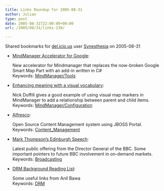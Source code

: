 ```yaml
---
title: Links Roundup for 2005-08-31
author: Julian
type: post
date: 2005-08-31T22:00:00+00:00
url: /2005/08/31/links-238/

---
```

Shared bookmarks for [del.icio.us][1] user  [Synesthesia][2] on 2005-08-31

  * [MindManager Accelerator for Google][3]:
  
    New accelerator for Mindmanager that replaces the now-broken Google Smart Map Part with an add-in written in C#   
    Keywords: [MindManager/Tools][4]
  * [Enhancing meaning with a visual vocabulary][5]:
  
    Nick Duffill gives a good example of using visual map markers in MindManager to add a relationship between parent and child items.   
    Keywords: [MindManager/Configuration][6]
  * [Alfresco][7]:
  
    Open Source Content Management system using JBOSS Portal.   
    Keywords: [Content_Management][8]
  * [Mark Thompson&#8217;s Edinburgh Speech][9]:
  
    Latest public offering from the Director General of the BBC. Some important pointers to future BBC involvement in on-demand markets.   
    Keywords: [Broadcasting][10]

<!--more-->

  * [DRM Background Reading List][11]:
  
    Some useful links from Anil Bawa   
    Keywords: [DRM][12]

 [1]: https://del.icio.us/
 [2]: https://del.icio.us/synesthesia
 [3]: https://blog.mindjet.com/2005/08/mindmanager-accelerator-for-google "https://blog.mindjet.com/2005/08/mindmanager-accelerator-for-google"
 [4]: https://del.icio.us/synesthesia/MindManager/Tools
 [5]: https://duffill.blogs.com/beyond_crayons/ "https://duffill.blogs.com/beyond_crayons/"
 [6]: https://del.icio.us/synesthesia/MindManager/Configuration
 [7]: https://www.alfresco.org/ "https://www.alfresco.org/"
 [8]: https://del.icio.us/synesthesia/Content_Management
 [9]: https://www.bbc.co.uk/pressoffice/speeches/stories/thompson_edinburgh05.shtml "https://www.bbc.co.uk/pressoffice/speeches/stories/thompson_edinburgh05.shtml"
 [10]: https://del.icio.us/synesthesia/Broadcasting
 [11]: https://www.moomu.com/msc/archives/2005/08/drm_background.html "https://www.moomu.com/msc/archives/2005/08/drm_background.html"
 [12]: https://del.icio.us/synesthesia/DRM